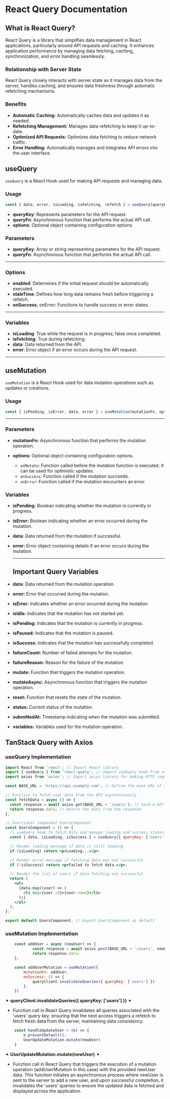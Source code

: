 # React Query Documentation

## What is React Query?

React Query is a library that simplifies data management in React applications, particularly around API requests and caching. It enhances application performance by managing data fetching, caching, synchronization, and error handling seamlessly.

### Relationship with Server State

React Query closely interacts with server state as it manages data from the server, handles caching, and ensures data freshness through automatic refetching mechanisms.

### Benefits

- **Automatic Caching:** Automatically caches data and updates it as needed.
- **Refetching Management:** Manages data refetching to keep it up-to-date.
- **Optimized API Requests:** Optimizes data fetching to reduce network traffic.
- **Error Handling:** Automatically manages and integrates API errors into the user interface.

## useQuery

`useQuery` is a React Hook used for making API requests and managing data.

### Usage

```jsx
const { data, error, isLoading, isFetching, refetch } = useQuery(queryKey, queryFn, options);
```
- **queryKey**: Represents parameters for the API request.
- **queryFn**: Asynchronous function that performs the actual API call.
- **options**: Optional object containing configuration options

### Parameters
- **queryKey**: Array or string representing parameters for the API request.
- **queryFn**: Asynchronous function that performs the actual API call.
___________________________________________
### Options

- **enabled**: Determines if the initial request should be automatically executed.
- **staleTime**: Defines how long data remains fresh before triggering a refetch.
- **onSuccess**, onError: Functions to handle success or error states.
___________________________________________
### Variables
- **isLoading**: True while the request is in progress; false once completed.
- **isFetching**: True during refetching.
- **data**: Data returned from the API.
- **error**: Error object if an error occurs during the API request.
___________________________________________

## useMutation

`useMutation` is a React Hook used for data mutation operations such as updates or creations.

### Usage

```jsx
const { isPending, isError, data, error } = useMutation(mutationFn, options);
```
_____________________________________

### Parameters

- **mutationFn:** 
  Asynchronous function that performs the mutation operation.

- **options:**
  Optional object containing configuration options.
  
  - `onMutate`: Function called before the mutation function is executed. It can be used for optimistic updates.
  - `onSuccess`: Function called if the mutation succeeds.
  - `onError`: Function called if the mutation encounters an error.

### Variables

- **isPending:** 
  Boolean indicating whether the mutation is currently in progress.

- **isError:** 
  Boolean indicating whether an error occurred during the mutation.

- **data:** 
  Data returned from the mutation if successful.

- **error:** 
  Error object containing details if an error occurs during the mutation.

  ___________________________________

  ## Important Query Variables

- **data:** Data returned from the mutation operation.
- **error:** Error that occurred during the mutation.
- **isError:** Indicates whether an error occurred during the mutation.
- **isIdle:** Indicates that the mutation has not started yet.
- **isPending:** Indicates that the mutation is currently in progress.
- **isPaused:** Indicates that the mutation is paused.
- **isSuccess:** Indicates that the mutation has successfully completed.
- **failureCount:** Number of failed attempts for the mutation.
- **failureReason:** Reason for the failure of the mutation.
- **mutate:** Function that triggers the mutation operation.
- **mutateAsync:** Asynchronous function that triggers the mutation operation.
- **reset:** Function that resets the state of the mutation.
- **status:** Current status of the mutation.
- **submittedAt:** Timestamp indicating when the mutation was submitted.
- **variables:** Variables used for the mutation operation.

## TanStack Query with Axios

### useQuery Implementation

```jsx
import React from 'react'; // Import React library
import { useQuery } from 'react-query'; // Import useQuery hook from react-query library
import axios from 'axios'; // Import axios library for making HTTP requests

const BASE_URL = 'https://api.example.com'; // Define the base URL of the API

// Function to fetch user data from the API asynchronously
const fetchData = async () => {
  const response = await axios.get(BASE_URL + '/users'); // Send a GET request to fetch users
  return response.data; // Return the data from the response
};

// Functional component UsersComponent
const UsersComponent = () => {
  // useQuery hook to fetch data and manage loading and success states
  const { data, isLoading, isSuccess } = useQuery({ queryKey: ['users'], queryFn: fetchData });

  // Render loading message if data is still loading
  if (isLoading) return <p>Loading...</p>;

  // Render error message if fetching data was not successful
  if (!isSuccess) return <p>Failed to fetch data.</p>;

  // Render the list of users if data fetching was successful
  return (
    <ul>
      {data.map((user) => (
        <li key={user.id}>{user.name}</li>
      ))}
    </ul>
  );
};

export default UsersComponent; // Export UsersComponent as default
```

### useMutation Implementation
```jsx
    const addUser = async (newUser) => {
            const response = await axios.post(BASE_URL + '/users', newUser);
            return response.data;
    };

    const addUserMutation = useMutation({
        mutationFn: addUser,
        onSuccess: () => {
            queryClient.invalidateQueries({ queryKey: ['users'] })
        },
    })
```

✦ **queryClient.invalidateQueries({ queryKey: ['users'] })** ✦
- Function call in React Query invalidates all queries associated with the 'users' query key, ensuring that the next access triggers a refetch to fetch fresh data from the server, maintaining data consistency.

```jsx
    const handleUpdateUser = (e) => {
        e.preventDefault();
        UserUpdateMutation.mutate(newUser)
    }
```

✦ **UserUpdateMutation.mutate(newUser)** ✦
- Function call in React Query that triggers the execution of a mutation operation (addUserMutation in this case) with the provided newUser data. This function initiates an asynchronous process where newUser is sent to the server to add a new user, and upon successful completion, it invalidates the 'users' queries to ensure the updated data is fetched and displayed across the application.
